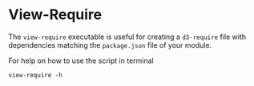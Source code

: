 # View-Require

<!-- START doctoc generated TOC please keep comment here to allow auto update -->
<!-- DON'T EDIT THIS SECTION, INSTEAD RE-RUN doctoc TO UPDATE -->

<!-- END doctoc generated TOC please keep comment here to allow auto update -->

The ``view-require`` executable is useful for creating a ``d3-require`` file with dependencies matching the ``package.json`` file of your module.

For help on how to use the script in terminal
```
view-require -h
```
